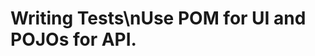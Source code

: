 <!-- Source: /Users/mzahirudeen/playwright-framework/docs/docusaurus/docs/docusaurus/docs/writing-tests.md -->

# Writing Tests\nUse POM for UI and POJOs for API.

